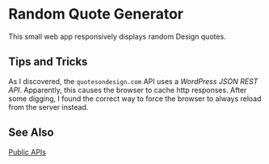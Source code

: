# Random Quote Generator

This small web app responsively displays random Design quotes.

## Tips and Tricks

As I discovered, the `quotesondesign.com` API uses a _WordPress JSON REST API_. Apparently, this causes the browser to cache http responses. After some digging, I found the correct way to force the browser to always reload from the server instead.

## See Also

[Public APIs](https://github.com/toddmotto/public-apis)
